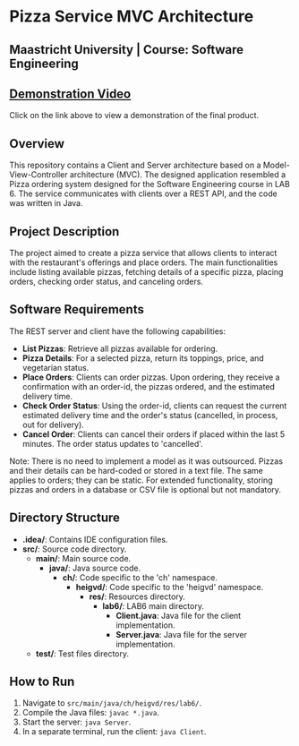 # Pizza Service MVC Architecture
## Maastricht University | Course: Software Engineering

## [Demonstration Video](https://www.youtube.com/watch?v=prDsPafub98&ab_channel=MischaRauch)
Click on the link above to view a demonstration of the final product.

## Overview
This repository contains a Client and Server architecture based on a Model-View-Controller architecture (MVC). The designed application resembled a Pizza ordering system designed for the Software Engineering course in LAB 6. The service communicates with clients over a REST API, and the code was written in Java.

## Project Description
The project aimed to create a pizza service that allows clients to interact with the restaurant's offerings and place orders. The main functionalities include listing available pizzas, fetching details of a specific pizza, placing orders, checking order status, and canceling orders.

## Software Requirements
The REST server and client have the following capabilities:
- **List Pizzas**: Retrieve all pizzas available for ordering.
- **Pizza Details**: For a selected pizza, return its toppings, price, and vegetarian status.
- **Place Orders**: Clients can order pizzas. Upon ordering, they receive a confirmation with an order-id, the pizzas ordered, and the estimated delivery time.
- **Check Order Status**: Using the order-id, clients can request the current estimated delivery time and the order's status (cancelled, in process, out for delivery).
- **Cancel Order**: Clients can cancel their orders if placed within the last 5 minutes. The order status updates to 'cancelled'.

Note: There is no need to implement a model as it was outsourced. Pizzas and their details can be hard-coded or stored in a text file. The same applies to orders; they can be static. For extended functionality, storing pizzas and orders in a database or CSV file is optional but not mandatory.

## Directory Structure
- **.idea/**: Contains IDE configuration files.
- **src/**: Source code directory.
  - **main/**: Main source code.
    - **java/**: Java source code.
      - **ch/**: Code specific to the 'ch' namespace.
        - **heigvd/**: Code specific to the 'heigvd' namespace.
          - **res/**: Resources directory.
            - **lab6/**: LAB6 main directory.
              - **Client.java**: Java file for the client implementation.
              - **Server.java**: Java file for the server implementation.
  - **test/**: Test files directory.

## How to Run
1. Navigate to `src/main/java/ch/heigvd/res/lab6/`.
2. Compile the Java files: `javac *.java`.
3. Start the server: `java Server`.
4. In a separate terminal, run the client: `java Client`.

